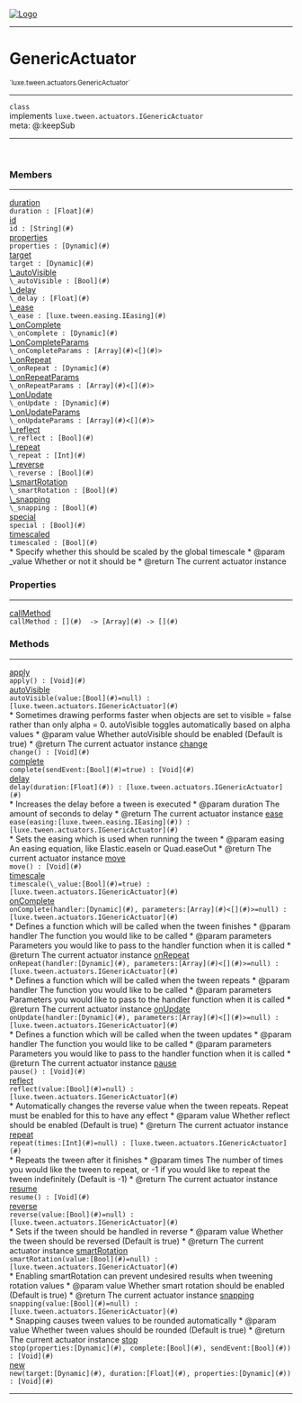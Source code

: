 
[![Logo](../../../../images/logo.png)](../../../../api/index.html)

---



<h1>GenericActuator</h1>
<small>`luxe.tween.actuators.GenericActuator`</small>



---

`class`<br/>implements <code><span>luxe.tween.actuators.IGenericActuator</span></code>
<span class="meta">
<br/>meta: @:keepSub
</span>


---

&nbsp;
&nbsp;



<h3>Members</h3> <hr/><span class="member apipage">
                <a name="duration"><a class="lift" href="#duration">duration</a></a><div class="clear"></div><code class="signature apipage">duration : [Float](#)</code><br/></span>
            <span class="small_desc_flat"></span><span class="member apipage">
                <a name="id"><a class="lift" href="#id">id</a></a><div class="clear"></div><code class="signature apipage">id : [String](#)</code><br/></span>
            <span class="small_desc_flat"></span><span class="member apipage">
                <a name="properties"><a class="lift" href="#properties">properties</a></a><div class="clear"></div><code class="signature apipage">properties : [Dynamic](#)</code><br/></span>
            <span class="small_desc_flat"></span><span class="member apipage">
                <a name="target"><a class="lift" href="#target">target</a></a><div class="clear"></div><code class="signature apipage">target : [Dynamic](#)</code><br/></span>
            <span class="small_desc_flat"></span><span class="member apipage">
                <a name="_autoVisible"><a class="lift" href="#_autoVisible">\_autoVisible</a></a><div class="clear"></div><code class="signature apipage">\_autoVisible : [Bool](#)</code><br/></span>
            <span class="small_desc_flat"></span><span class="member apipage">
                <a name="_delay"><a class="lift" href="#_delay">\_delay</a></a><div class="clear"></div><code class="signature apipage">\_delay : [Float](#)</code><br/></span>
            <span class="small_desc_flat"></span><span class="member apipage">
                <a name="_ease"><a class="lift" href="#_ease">\_ease</a></a><div class="clear"></div><code class="signature apipage">\_ease : [luxe.tween.easing.IEasing](#)</code><br/></span>
            <span class="small_desc_flat"></span><span class="member apipage">
                <a name="_onComplete"><a class="lift" href="#_onComplete">\_onComplete</a></a><div class="clear"></div><code class="signature apipage">\_onComplete : [Dynamic](#)</code><br/></span>
            <span class="small_desc_flat"></span><span class="member apipage">
                <a name="_onCompleteParams"><a class="lift" href="#_onCompleteParams">\_onCompleteParams</a></a><div class="clear"></div><code class="signature apipage">\_onCompleteParams : [Array](#)&lt;[](#)&gt;</code><br/></span>
            <span class="small_desc_flat"></span><span class="member apipage">
                <a name="_onRepeat"><a class="lift" href="#_onRepeat">\_onRepeat</a></a><div class="clear"></div><code class="signature apipage">\_onRepeat : [Dynamic](#)</code><br/></span>
            <span class="small_desc_flat"></span><span class="member apipage">
                <a name="_onRepeatParams"><a class="lift" href="#_onRepeatParams">\_onRepeatParams</a></a><div class="clear"></div><code class="signature apipage">\_onRepeatParams : [Array](#)&lt;[](#)&gt;</code><br/></span>
            <span class="small_desc_flat"></span><span class="member apipage">
                <a name="_onUpdate"><a class="lift" href="#_onUpdate">\_onUpdate</a></a><div class="clear"></div><code class="signature apipage">\_onUpdate : [Dynamic](#)</code><br/></span>
            <span class="small_desc_flat"></span><span class="member apipage">
                <a name="_onUpdateParams"><a class="lift" href="#_onUpdateParams">\_onUpdateParams</a></a><div class="clear"></div><code class="signature apipage">\_onUpdateParams : [Array](#)&lt;[](#)&gt;</code><br/></span>
            <span class="small_desc_flat"></span><span class="member apipage">
                <a name="_reflect"><a class="lift" href="#_reflect">\_reflect</a></a><div class="clear"></div><code class="signature apipage">\_reflect : [Bool](#)</code><br/></span>
            <span class="small_desc_flat"></span><span class="member apipage">
                <a name="_repeat"><a class="lift" href="#_repeat">\_repeat</a></a><div class="clear"></div><code class="signature apipage">\_repeat : [Int](#)</code><br/></span>
            <span class="small_desc_flat"></span><span class="member apipage">
                <a name="_reverse"><a class="lift" href="#_reverse">\_reverse</a></a><div class="clear"></div><code class="signature apipage">\_reverse : [Bool](#)</code><br/></span>
            <span class="small_desc_flat"></span><span class="member apipage">
                <a name="_smartRotation"><a class="lift" href="#_smartRotation">\_smartRotation</a></a><div class="clear"></div><code class="signature apipage">\_smartRotation : [Bool](#)</code><br/></span>
            <span class="small_desc_flat"></span><span class="member apipage">
                <a name="_snapping"><a class="lift" href="#_snapping">\_snapping</a></a><div class="clear"></div><code class="signature apipage">\_snapping : [Bool](#)</code><br/></span>
            <span class="small_desc_flat"></span><span class="member apipage">
                <a name="special"><a class="lift" href="#special">special</a></a><div class="clear"></div><code class="signature apipage">special : [Bool](#)</code><br/></span>
            <span class="small_desc_flat"></span><span class="member apipage">
                <a name="timescaled"><a class="lift" href="#timescaled">timescaled</a></a><div class="clear"></div><code class="signature apipage">timescaled : [Bool](#)</code><br/></span>
            <span class="small_desc_flat">* Specify whether this should be scaled by the global timescale
     * @param   _value      Whether or not it should be
     * @return      The current actuator instance</span>



<h3>Properties</h3> <hr/><span class="member apipage">
                <a name="callMethod"><a class="lift" href="#callMethod">callMethod</a></a> <div class="clear"></div><code class="signature apipage">callMethod : [](#)&nbsp; -&gt; [Array](#)&nbsp;-&gt; [](#)</code><br/></span>
            <span class="small_desc_flat"></span>



<h3>Methods</h3> <hr/><span class="method apipage">
            <a name="apply"><a class="lift" href="#apply">apply</a></a> <div class="clear"></div><code class="signature apipage">apply() : [Void](#)</code><br/><span class="small_desc_flat"></span>
        </span>
    <span class="method apipage">
            <a name="autoVisible"><a class="lift" href="#autoVisible">autoVisible</a></a> <div class="clear"></div><code class="signature apipage">autoVisible(value:[Bool](#)<span>=null</span>) : [luxe.tween.actuators.IGenericActuator](#)</code><br/><span class="small_desc_flat">* Sometimes drawing performs faster when objects are set to visible = false rather than only alpha = 0. autoVisible toggles automatically based on alpha values
     * @param   value       Whether autoVisible should be enabled (Default is true)
     * @return      The current actuator instance</span>
        </span>
    <span class="method apipage">
            <a name="change"><a class="lift" href="#change">change</a></a> <div class="clear"></div><code class="signature apipage">change() : [Void](#)</code><br/><span class="small_desc_flat"></span>
        </span>
    <span class="method apipage">
            <a name="complete"><a class="lift" href="#complete">complete</a></a> <div class="clear"></div><code class="signature apipage">complete(sendEvent:[Bool](#)<span>=true</span>) : [Void](#)</code><br/><span class="small_desc_flat"></span>
        </span>
    <span class="method apipage">
            <a name="delay"><a class="lift" href="#delay">delay</a></a> <div class="clear"></div><code class="signature apipage">delay(duration:[Float](#)<span></span>) : [luxe.tween.actuators.IGenericActuator](#)</code><br/><span class="small_desc_flat">* Increases the delay before a tween is executed
     * @param   duration        The amount of seconds to delay
     * @return      The current actuator instance</span>
        </span>
    <span class="method apipage">
            <a name="ease"><a class="lift" href="#ease">ease</a></a> <div class="clear"></div><code class="signature apipage">ease(easing:[luxe.tween.easing.IEasing](#)<span></span>) : [luxe.tween.actuators.IGenericActuator](#)</code><br/><span class="small_desc_flat">* Sets the easing which is used when running the tween
     * @param   easing      An easing equation, like Elastic.easeIn or Quad.easeOut
     * @return      The current actuator instance</span>
        </span>
    <span class="method apipage">
            <a name="move"><a class="lift" href="#move">move</a></a> <div class="clear"></div><code class="signature apipage">move() : [Void](#)</code><br/><span class="small_desc_flat"></span>
        </span>
    <span class="method apipage">
            <a name="timescale"><a class="lift" href="#timescale">timescale</a></a> <div class="clear"></div><code class="signature apipage">timescale(\_value:[Bool](#)<span>=true</span>) : [luxe.tween.actuators.IGenericActuator](#)</code><br/><span class="small_desc_flat"></span>
        </span>
    <span class="method apipage">
            <a name="onComplete"><a class="lift" href="#onComplete">onComplete</a></a> <div class="clear"></div><code class="signature apipage">onComplete(handler:[Dynamic](#)<span></span>, parameters:[Array](#)&lt;[](#)&gt;<span>=null</span>) : [luxe.tween.actuators.IGenericActuator](#)</code><br/><span class="small_desc_flat">* Defines a function which will be called when the tween finishes
     * @param   handler     The function you would like to be called
     * @param   parameters      Parameters you would like to pass to the handler function when it is called
     * @return      The current actuator instance</span>
        </span>
    <span class="method apipage">
            <a name="onRepeat"><a class="lift" href="#onRepeat">onRepeat</a></a> <div class="clear"></div><code class="signature apipage">onRepeat(handler:[Dynamic](#)<span></span>, parameters:[Array](#)&lt;[](#)&gt;<span>=null</span>) : [luxe.tween.actuators.IGenericActuator](#)</code><br/><span class="small_desc_flat">* Defines a function which will be called when the tween repeats
     * @param   handler     The function you would like to be called
     * @param   parameters      Parameters you would like to pass to the handler function when it is called
     * @return      The current actuator instance</span>
        </span>
    <span class="method apipage">
            <a name="onUpdate"><a class="lift" href="#onUpdate">onUpdate</a></a> <div class="clear"></div><code class="signature apipage">onUpdate(handler:[Dynamic](#)<span></span>, parameters:[Array](#)&lt;[](#)&gt;<span>=null</span>) : [luxe.tween.actuators.IGenericActuator](#)</code><br/><span class="small_desc_flat">* Defines a function which will be called when the tween updates
     * @param   handler     The function you would like to be called
     * @param   parameters      Parameters you would like to pass to the handler function when it is called
     * @return      The current actuator instance</span>
        </span>
    <span class="method apipage">
            <a name="pause"><a class="lift" href="#pause">pause</a></a> <div class="clear"></div><code class="signature apipage">pause() : [Void](#)</code><br/><span class="small_desc_flat"></span>
        </span>
    <span class="method apipage">
            <a name="reflect"><a class="lift" href="#reflect">reflect</a></a> <div class="clear"></div><code class="signature apipage">reflect(value:[Bool](#)<span>=null</span>) : [luxe.tween.actuators.IGenericActuator](#)</code><br/><span class="small_desc_flat">* Automatically changes the reverse value when the tween repeats. Repeat must be enabled for this to have any effect
     * @param   value       Whether reflect should be enabled (Default is true)
     * @return      The current actuator instance</span>
        </span>
    <span class="method apipage">
            <a name="repeat"><a class="lift" href="#repeat">repeat</a></a> <div class="clear"></div><code class="signature apipage">repeat(times:[Int](#)<span>=null</span>) : [luxe.tween.actuators.IGenericActuator](#)</code><br/><span class="small_desc_flat">* Repeats the tween after it finishes
     * @param   times       The number of times you would like the tween to repeat, or -1 if you would like to repeat the tween indefinitely (Default is -1)
     * @return      The current actuator instance</span>
        </span>
    <span class="method apipage">
            <a name="resume"><a class="lift" href="#resume">resume</a></a> <div class="clear"></div><code class="signature apipage">resume() : [Void](#)</code><br/><span class="small_desc_flat"></span>
        </span>
    <span class="method apipage">
            <a name="reverse"><a class="lift" href="#reverse">reverse</a></a> <div class="clear"></div><code class="signature apipage">reverse(value:[Bool](#)<span>=null</span>) : [luxe.tween.actuators.IGenericActuator](#)</code><br/><span class="small_desc_flat">* Sets if the tween should be handled in reverse
     * @param   value       Whether the tween should be reversed (Default is true)
     * @return      The current actuator instance</span>
        </span>
    <span class="method apipage">
            <a name="smartRotation"><a class="lift" href="#smartRotation">smartRotation</a></a> <div class="clear"></div><code class="signature apipage">smartRotation(value:[Bool](#)<span>=null</span>) : [luxe.tween.actuators.IGenericActuator](#)</code><br/><span class="small_desc_flat">* Enabling smartRotation can prevent undesired results when tweening rotation values
     * @param   value       Whether smart rotation should be enabled (Default is true)
     * @return      The current actuator instance</span>
        </span>
    <span class="method apipage">
            <a name="snapping"><a class="lift" href="#snapping">snapping</a></a> <div class="clear"></div><code class="signature apipage">snapping(value:[Bool](#)<span>=null</span>) : [luxe.tween.actuators.IGenericActuator](#)</code><br/><span class="small_desc_flat">* Snapping causes tween values to be rounded automatically
     * @param   value       Whether tween values should be rounded (Default is true)
     * @return      The current actuator instance</span>
        </span>
    <span class="method apipage">
            <a name="stop"><a class="lift" href="#stop">stop</a></a> <div class="clear"></div><code class="signature apipage">stop(properties:[Dynamic](#)<span></span>, complete:[Bool](#)<span></span>, sendEvent:[Bool](#)<span></span>) : [Void](#)</code><br/><span class="small_desc_flat"></span>
        </span>
    <span class="method apipage">
            <a name="new"><a class="lift" href="#new">new</a></a> <div class="clear"></div><code class="signature apipage">new(target:[Dynamic](#)<span></span>, duration:[Float](#)<span></span>, properties:[Dynamic](#)<span></span>) : [Void](#)</code><br/><span class="small_desc_flat"></span>
        </span>
    





---

&nbsp;
&nbsp;
&nbsp;
&nbsp;